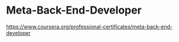 # Meta-Back-End-Developer
https://www.coursera.org/professional-certificates/meta-back-end-developer
